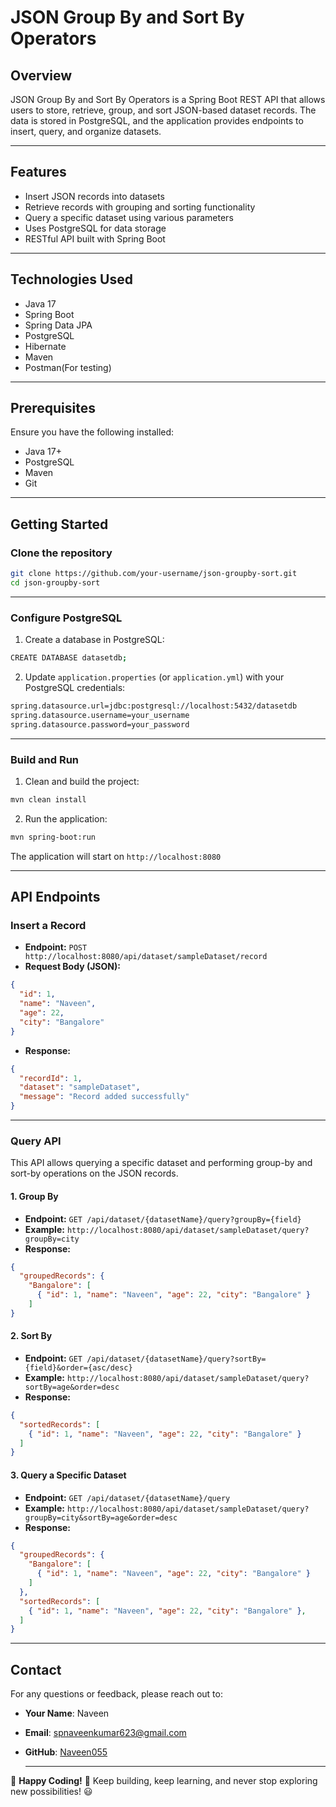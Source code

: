 # JSON Group By and Sort By Operators

## Overview
JSON Group By and Sort By Operators is a Spring Boot REST API that allows users to store, retrieve, group, and sort JSON-based dataset records. The data is stored in PostgreSQL, and the application provides endpoints to insert, query, and organize datasets.

---

## Features
- Insert JSON records into datasets
- Retrieve records with grouping and sorting functionality
- Query a specific dataset using various parameters
- Uses PostgreSQL for data storage
- RESTful API built with Spring Boot

---

## Technologies Used
- Java 17
- Spring Boot
- Spring Data JPA
- PostgreSQL
- Hibernate
- Maven
- Postman(For testing)

---

## Prerequisites
Ensure you have the following installed:
- Java 17+
- PostgreSQL
- Maven
- Git

---

## Getting Started

### Clone the repository
```bash
git clone https://github.com/your-username/json-groupby-sort.git
cd json-groupby-sort
```

---

### Configure PostgreSQL
1. Create a database in PostgreSQL:
```bash
CREATE DATABASE datasetdb;
```
2. Update `application.properties` (or `application.yml`) with your PostgreSQL credentials:
```bash
spring.datasource.url=jdbc:postgresql://localhost:5432/datasetdb
spring.datasource.username=your_username
spring.datasource.password=your_password
```

---

### Build and Run
1. Clean and build the project:
```bash
mvn clean install
```
2. Run the application:
```bash
mvn spring-boot:run
```
The application will start on `http://localhost:8080`

---

## API Endpoints

### Insert a Record
- **Endpoint:** `POST http://localhost:8080/api/dataset/sampleDataset/record`
- **Request Body (JSON):**
```json
{
  "id": 1,
  "name": "Naveen",
  "age": 22,
  "city": "Bangalore"
}
```
- **Response:**
```json
{
  "recordId": 1,
  "dataset": "sampleDataset",
  "message": "Record added successfully"
}
```

---

### Query API
This API allows querying a specific dataset and performing group-by and sort-by operations on the JSON records.

#### 1. Group By
- **Endpoint:** `GET /api/dataset/{datasetName}/query?groupBy={field}`
- **Example:** `http://localhost:8080/api/dataset/sampleDataset/query?groupBy=city`
- **Response:**
```json
{
  "groupedRecords": {
    "Bangalore": [
      { "id": 1, "name": "Naveen", "age": 22, "city": "Bangalore" }
    ]
}
```

#### 2. Sort By
- **Endpoint:** `GET /api/dataset/{datasetName}/query?sortBy={field}&order={asc/desc}`
- **Example:** `http://localhost:8080/api/dataset/sampleDataset/query?sortBy=age&order=desc`
- **Response:**
```json
{
  "sortedRecords": [
    { "id": 1, "name": "Naveen", "age": 22, "city": "Bangalore" }
  ]
}
```

#### 3. Query a Specific Dataset
- **Endpoint:** `GET /api/dataset/{datasetName}/query`
- **Example:** `http://localhost:8080/api/dataset/sampleDataset/query?groupBy=city&sortBy=age&order=desc`
- **Response:**
```json
{
  "groupedRecords": {
    "Bangalore": [
      { "id": 1, "name": "Naveen", "age": 22, "city": "Bangalore" }
    ]
  },
  "sortedRecords": [
    { "id": 1, "name": "Naveen", "age": 22, "city": "Bangalore" },
  ]
}
```

---

## Contact
For any questions or feedback, please reach out to:

- **Your Name**: Naveen  
- **Email**: [spnaveenkumar623@gmail.com](mailto:spnaveenkumar623@gmail.com)  
- **GitHub**: [Naveen055](https://github.com/Naveen055)

  ---
  
🚀 **Happy Coding!** 🎉 Keep building, keep learning, and never stop exploring new possibilities! 😃
